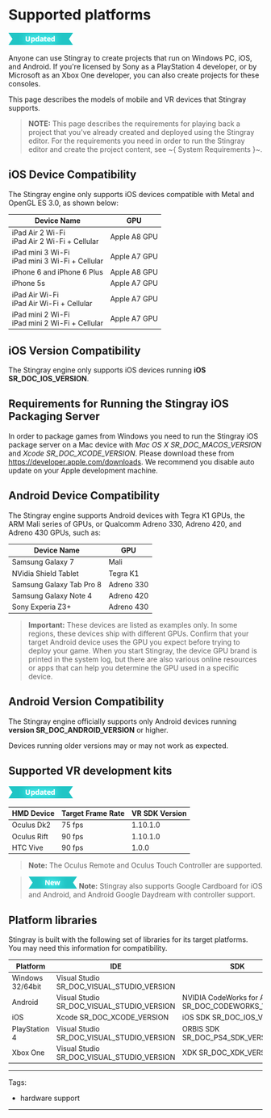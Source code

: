 # Supported platforms

![UPDATED](../images/updated.png)

Anyone can use Stingray to create projects that run on Windows PC, iOS, and Android. If you're licensed by Sony as a PlayStation 4 developer, or by Microsoft as an Xbox One developer, you can also create projects for these consoles.

This page describes the models of mobile and VR devices that Stingray supports.

>	**NOTE:** This page describes the requirements for playing back a project that you've already created and deployed using the Stingray editor. For the requirements you need in order to run the Stingray editor and create the project content, see ~{ System Requirements }~.

## iOS Device Compatibility

The Stingray engine only supports iOS devices compatible with Metal and OpenGL ES 3.0, as shown below:

| Device Name | GPU |
|---|---|
| iPad Air 2 Wi-Fi<br>iPad Air 2 Wi-Fi + Cellular | Apple A8 GPU |
| iPad mini 3 Wi-Fi<br>iPad mini 3 Wi-Fi + Cellular | Apple A7 GPU |
| iPhone 6 and iPhone 6 Plus | Apple A8 GPU |
| iPhone 5s | Apple A7 GPU |
| iPad Air Wi-Fi<br>iPad Air Wi-Fi + Cellular | Apple A7 GPU |
| iPad mini 2 Wi-Fi<br>iPad mini 2 Wi-Fi + Cellular | Apple A7 GPU |

## iOS Version Compatibility

The Stingray engine only supports iOS devices running **iOS SR_DOC_IOS_VERSION**.

## Requirements for Running the Stingray iOS Packaging Server

In order to package games from Windows you need to run the Stingray iOS package server on a Mac device with *Mac OS X SR_DOC_MACOS_VERSION* and *Xcode SR_DOC_XCODE_VERSION*. Please download these from <https://developer.apple.com/downloads>. We recommend you disable auto update on your Apple development machine. <!-- If you already have a newer version of Xcode installed (Xcode 7), you can simply delete that from your application folder and copy the one you have downloaded from the Apple website there. -->

## Android Device Compatibility

The Stingray engine supports Android devices with Tegra K1 GPUs, the ARM Mali series of GPUs, or Qualcomm Adreno 330, Adreno 420, and Adreno 430 GPUs, such as:

| Device Name | GPU |
|---|---|
| Samsung Galaxy 7 | Mali |
| NVidia Shield Tablet | Tegra K1 |
| Samsung Galaxy Tab Pro 8 | Adreno 330 |
| Samsung Galaxy Note 4 | Adreno 420 |
| Sony Experia Z3+ | Adreno 430 |

> **Important:** These devices are listed as examples only. In some regions, these devices ship with different GPUs.
> Confirm that your target Android device uses the GPU you expect before trying to deploy your game. When you start Stingray, the device GPU brand is printed in the system log, but there are also various online resources or apps that can help you determine the GPU used in a specific device.

## Android Version Compatibility

The Stingray engine officially supports only Android devices running **version SR_DOC_ANDROID_VERSION** or higher.

Devices running older versions may or may not work as expected.

## Supported VR development kits

![UPDATED](../images/updated.png)

| HMD Device | Target Frame Rate | VR SDK Version |
|------------|-------------------|-----|
| Oculus Dk2 | 75 fps            | 1.10.1.0  |
| Oculus Rift | 90 fps            | 1.10.1.0  |
| HTC Vive       | 90 fps            | 1.0.0  |

>**Note:** The Oculus Remote and Oculus Touch Controller are supported.

>[![NEW](../images/new.png "What else is new in v1.7?")](../release_notes/readme_1.7.html) **Note:** Stingray also supports Google Cardboard for iOS and Android, and Android Google Daydream with controller support.

## Platform libraries

Stingray is built with the following set of libraries for its target platforms. You may need this information for compatibility.

| Platform | IDE | SDK |
|---|---|---|
| Windows 32/64bit | Visual Studio SR_DOC_VISUAL_STUDIO_VERSION | |
| Android | Visual Studio SR_DOC_VISUAL_STUDIO_VERSION | NVIDIA CodeWorks for Android SR_DOC_CODEWORKS_VERSION |
| iOS | Xcode SR_DOC_XCODE_VERSION | iOS SDK SR_DOC_IOS_VERSION |
| PlayStation 4 | Visual Studio SR_DOC_VISUAL_STUDIO_VERSION | ORBIS SDK SR_DOC_PS4_SDK_VERSION |
| Xbox One | Visual Studio SR_DOC_VISUAL_STUDIO_VERSION | XDK SR_DOC_XDK_VERSION |

---
Tags:
- hardware support
---
